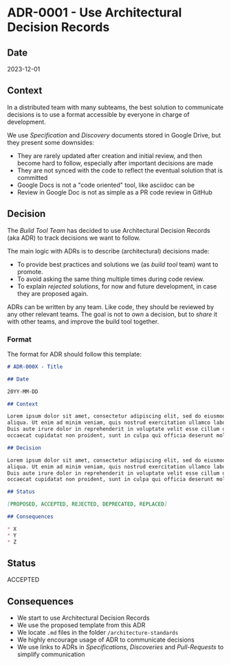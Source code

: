 # ADR-0001 - Use Architectural Decision Records

## Date

2023-12-01

## Context

In a distributed team with many subteams, the best solution to communicate decisions is to use a format accessible by everyone in charge of development.

We use *Specification* and *Discovery* documents stored in Google Drive, but they present some downsides:

* They are rarely updated after creation and initial review, and then become hard to follow, especially after important decisions are made
* They are not synced with the code to reflect the eventual solution that is committed
* Google Docs is not a "code oriented" tool, like asciidoc can be
* Review in Google Doc is not as simple as a PR code review in GitHub

## Decision

The *Build Tool Team* has decided to use Architectural Decision Records (aka ADR) to track decisions we want to follow.

The main logic with ADRs is to describe (architectural) decisions made:

* To provide best practices and solutions we (as *build tool* team) want to promote.
* To avoid asking the same thing multiple times during code review.
* To explain *rejected solutions*, for now and future development, in case they are proposed again.

ADRs can be written by any team.
Like code, they should be reviewed by any other relevant teams.
The goal is not to *own* a decision, but to *share* it with other teams, and improve the build tool together.


### Format

The format for ADR should follow this template:

```markdown
# ADR-000X - Title

## Date

20YY-MM-DD

## Context

Lorem ipsum dolor sit amet, consectetur adipiscing elit, sed do eiusmod tempor incididunt ut labore et dolore magna
aliqua. Ut enim ad minim veniam, quis nostrud exercitation ullamco laboris nisi ut aliquip ex ea commodo consequat.
Duis aute irure dolor in reprehenderit in voluptate velit esse cillum dolore eu fugiat nulla pariatur. Excepteur sint
occaecat cupidatat non proident, sunt in culpa qui officia deserunt mollit anim id est laborum.

## Decision

Lorem ipsum dolor sit amet, consectetur adipiscing elit, sed do eiusmod tempor incididunt ut labore et dolore magna
aliqua. Ut enim ad minim veniam, quis nostrud exercitation ullamco laboris nisi ut aliquip ex ea commodo consequat.
Duis aute irure dolor in reprehenderit in voluptate velit esse cillum dolore eu fugiat nulla pariatur. Excepteur sint
occaecat cupidatat non proident, sunt in culpa qui officia deserunt mollit anim id est laborum.

## Status

[PROPOSED, ACCEPTED, REJECTED, DEPRECATED, REPLACED]

## Consequences

* X
* Y
* Z
```

## Status

ACCEPTED

## Consequences

* We start to use Architectural Decision Records
* We use the proposed template from this ADR
* We locate `.md` files in the folder `/architecture-standards`
* We highly encourage usage of ADR to communicate decisions
* We use links to ADRs in *Specifications*, *Discoveries* and *Pull-Requests* to simplify communication
